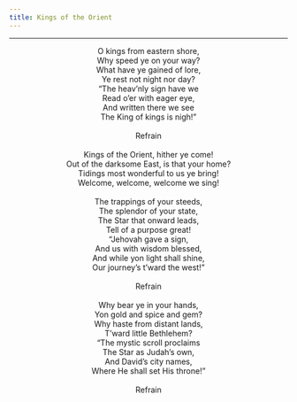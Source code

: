 ```yaml
---
title: Kings of the Orient
---
```


---
<center>
O kings from eastern shore,<br/>
Why speed ye on your way?<br/>
What have ye gained of lore,<br/>
Ye rest not night nor day?<br/>
“The heav’nly sign have we<br/>
Read o’er with eager eye,<br/>
And written there we see<br/>
The King of kings is nigh!”<br/>
<br/>
Refrain<br/>
<br/>
Kings of the Orient, hither ye come!<br/>
Out of the darksome East, is that your home?<br/>
Tidings most wonderful to us ye bring!<br/>
Welcome, welcome, welcome we sing!<br/>
<br/>
The trappings of your steeds,<br/>
The splendor of your state,<br/>
The Star that onward leads,<br/>
Tell of a purpose great!<br/>
“Jehovah gave a sign,<br/>
And us with wisdom blessed,<br/>
And while yon light shall shine,<br/>
Our journey’s t’ward the west!”<br/>
<br/>
Refrain<br/>
<br/>
Why bear ye in your hands,<br/>
Yon gold and spice and gem?<br/>
Why haste from distant lands,<br/>
T’ward little Bethlehem?<br/>
“The mystic scroll proclaims<br/>
The Star as Judah’s own,<br/>
And David’s city names,<br/>
Where He shall set His throne!”<br/>
<br/>
Refrain
</center>